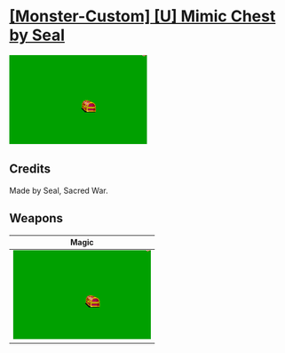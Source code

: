 # [\[Monster-Custom\] \[U\] Mimic Chest by Seal](./)

<img src="./6.%20Magic/Magic_000.png" alt="[Monster-Custom] [U] Mimic Chest by Seal standing" />

## Credits

Made by Seal, Sacred War.

## Weapons


|Magic |
|  :---: |
| <img alt="Magic animation" src="./6.%20Magic/Magic.gif" /> |
